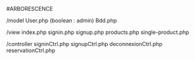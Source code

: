 #ARBORESCENCE

/model
	User.php (boolean : admin)
	Bdd.php
	
/view
	index.php
	signin.php
	signup.php
	products.php
	single-product.php

/controller
	signinCtrl.php
	signupCtrl.php
	deconnexionCtrl.php
	reservationCtrl.php
